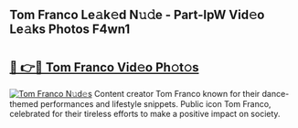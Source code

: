 ## Tom Franco Le𝚊k𝚎d N𝚞𝚍e - Part-IpW Vid𝚎o Le𝚊ks Photos F4wn1

# <h2><a href="http://fbf3ox.evod.top/?m=Tom+Franco">🔗 👉🔴 Tom Franco Vid𝚎o Ph𝚘t𝚘s</a></h2>

[![Tom Franco N𝚞d𝚎s](https://i.imgur.com/8V9OHl7.gif)](http://fbf3ox.evod.top/?m=Tom+Franco)
Content creator Tom Franco known for their dance-themed performances and lifestyle snippets. Public icon Tom Franco, celebrated for their tireless efforts to make a positive impact on society. 
